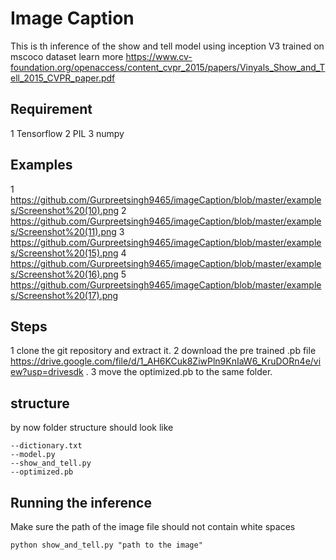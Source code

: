 # Image Caption
This is th inference of the show and tell model using inception V3 trained on mscoco dataset learn more 
https://www.cv-foundation.org/openaccess/content_cvpr_2015/papers/Vinyals_Show_and_Tell_2015_CVPR_paper.pdf

## Requirement
1 Tensorflow
2 PIL
3 numpy

## Examples
1 https://github.com/Gurpreetsingh9465/imageCaption/blob/master/examples/Screenshot%20(10).png
2 https://github.com/Gurpreetsingh9465/imageCaption/blob/master/examples/Screenshot%20(11).png
3 https://github.com/Gurpreetsingh9465/imageCaption/blob/master/examples/Screenshot%20(15).png
4 https://github.com/Gurpreetsingh9465/imageCaption/blob/master/examples/Screenshot%20(16).png
5 https://github.com/Gurpreetsingh9465/imageCaption/blob/master/examples/Screenshot%20(17).png

## Steps

1 clone the git repository and extract it.
2 download the pre trained .pb file https://drive.google.com/file/d/1_AH6KCuk8ZiwPln9KnIaW6_KruDORn4e/view?usp=drivesdk .
3 move the optimized.pb to the same folder.

## structure
by now folder structure should look like
```shell
--dictionary.txt
--model.py
--show_and_tell.py
--optimized.pb
```

## Running the inference
Make sure the path of the image file should not contain white spaces
```shell
python show_and_tell.py "path to the image"
```



